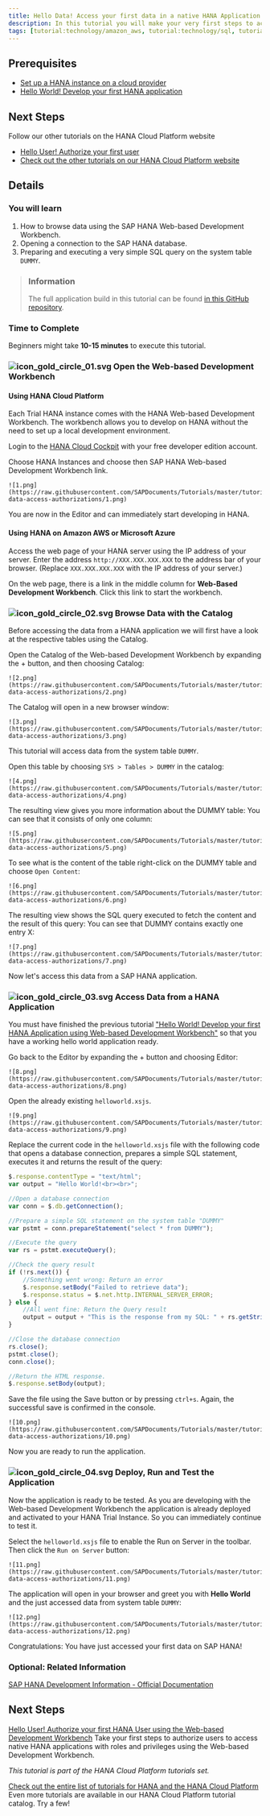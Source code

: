 ```yaml
---
title: Hello Data! Access your first data in a native HANA Application
description: In this tutorial you will make your very first steps to access data on HANA. This tutorial will write a native HANA application, using the Web-based Development Workbench.
tags: [tutorial:technology/amazon_aws, tutorial:technology/sql, tutorial:product/hcp_cloud_connector, tutorial:product/hcp, tutorial:interest/gettingstarted, tutorial:product/hcp_web_workbench]
---
```


## Prerequisites  
- [Set up a HANA instance on a cloud provider](http://go.sap.com/developer/tutorials/hana-setup-cloud.html)
- [Hello World!  Develop your first HANA application](http://go.sap.com/developer/tutorials/hana-web-development-workbench.html)

## Next Steps
Follow our other tutorials on the HANA Cloud Platform website
- [Hello User!  Authorize your first user](http://hcp.sap.com/developers/TutorialCatalog/nat200_03_native_hana_hello_user_with_webide)
- [Check out the other tutorials on our HANA Cloud Platform website](http://hcp.sap.com/developers/TutorialCatalog.html)

## Details

### You will learn  
1. How to browse data using the SAP HANA Web-based Development Workbench.
2. Opening a connection to the SAP HANA database.
3. Preparing and executing a very simple SQL query on the system table ```DUMMY```.

> ### Information
>The full application build in this tutorial can be found [in this GitHub repository](https://github.com/SAP/cloud-hana-helloworld/).

### Time to Complete
Beginners might take **10-15 minutes** to execute this tutorial.


### ![icon_gold_circle_01.svg](http://go.sap.com/dam/application/shared/icons/icon_gold_circle_01.svg) Open the Web-based Development Workbench

#### Using HANA Cloud Platform
Each Trial HANA instance comes with the HANA Web-based Development Workbench. The workbench allows you to develop on HANA without the need to set up a local development environment.

Login to the [HANA Cloud Cockpit](https://account.hanatrial.ondemand.com/cockpit) with your free developer edition account.

Choose HANA Instances and choose then SAP HANA Web-based Development Workbench link.

    ![1.png](https://raw.githubusercontent.com/SAPDocuments/Tutorials/master/tutorials/hana-data-access-authorizations/1.png)

You are now in the Editor and can immediately start developing in HANA.

#### Using HANA on Amazon AWS or Microsoft Azure

Access the web page of your HANA server using the IP address of your server.  Enter the address ```http://XXX.XXX.XXX.XXX``` to the address bar of your browser. (Replace ```XXX.XXX.XXX.XXX``` with the IP address of your server.)

On the web page, there is a link in the middle column for **Web-Based Development Workbench**.  Click this link to start the workbench.


### ![icon_gold_circle_02.svg](http://go.sap.com/dam/application/shared/icons/icon_gold_circle_02.svg) Browse Data with the Catalog

Before accessing the data from a HANA application we will first have a look at the respective tables using the Catalog.

Open the Catalog of the Web-based Development Workbench by expanding the + button,  and then choosing Catalog:

    ![2.png](https://raw.githubusercontent.com/SAPDocuments/Tutorials/master/tutorials/hana-data-access-authorizations/2.png)

The Catalog will open in a new browser window:

    ![3.png](https://raw.githubusercontent.com/SAPDocuments/Tutorials/master/tutorials/hana-data-access-authorizations/3.png)

This tutorial will access data from the system table ```DUMMY```.

Open this table by choosing ```SYS > Tables > DUMMY``` in the catalog:

    ![4.png](https://raw.githubusercontent.com/SAPDocuments/Tutorials/master/tutorials/hana-data-access-authorizations/4.png)

The resulting view gives you more information about the DUMMY table: You can see that it consists of only one column:

    ![5.png](https://raw.githubusercontent.com/SAPDocuments/Tutorials/master/tutorials/hana-data-access-authorizations/5.png)

To see what is the content of the table right-click on the DUMMY table and choose ```Open Content```:

    ![6.png](https://raw.githubusercontent.com/SAPDocuments/Tutorials/master/tutorials/hana-data-access-authorizations/6.png)

The resulting view shows the SQL query executed to fetch the content and the result of this query: You can see that DUMMY contains exactly one entry X:

    ![7.png](https://raw.githubusercontent.com/SAPDocuments/Tutorials/master/tutorials/hana-data-access-authorizations/7.png)

Now let's access this data from a SAP HANA application.


### ![icon_gold_circle_03.svg](http://go.sap.com/dam/application/shared/icons/icon_gold_circle_03.svg) Access Data from a HANA Application

You must have finished the previous tutorial ["Hello World! Develop your first HANA Application using Web-based Development Workbench"](http://go.sap.com/developer/tutorials/hana-web-development-workbench.html) so that you have a working hello world application ready.

Go back to the Editor by expanding the + button and choosing Editor:

    ![8.png](https://raw.githubusercontent.com/SAPDocuments/Tutorials/master/tutorials/hana-data-access-authorizations/8.png)

Open the already existing ```helloworld.xsjs```.

    ![9.png](https://raw.githubusercontent.com/SAPDocuments/Tutorials/master/tutorials/hana-data-access-authorizations/9.png)

Replace the current code in the ```helloworld.xsjs``` file with the following code that opens a database connection, prepares a simple SQL statement, executes it and returns the result of the query:

```js
$.response.contentType = "text/html";
var output = "Hello World!<br><br>";

//Open a database connection
var conn = $.db.getConnection();

//Prepare a simple SQL statement on the system table "DUMMY"
var pstmt = conn.prepareStatement("select * from DUMMY");

//Execute the query
var rs = pstmt.executeQuery();

//Check the query result
if (!rs.next()) {
    //Something went wrong: Return an error
    $.response.setBody("Failed to retrieve data");
    $.response.status = $.net.http.INTERNAL_SERVER_ERROR;
} else {
    //All went fine: Return the Query result
    output = output + "This is the response from my SQL: " + rs.getString(1);
}

//Close the database connection
rs.close();
pstmt.close();
conn.close();

//Return the HTML response.
$.response.setBody(output);
```
Save the file using the Save button or by pressing ```ctrl+s```. Again, the successful save is confirmed in the console.

    ![10.png](https://raw.githubusercontent.com/SAPDocuments/Tutorials/master/tutorials/hana-data-access-authorizations/10.png)

Now you are ready to run the application.


### ![icon_gold_circle_04.svg](http://go.sap.com/dam/application/shared/icons/icon_gold_circle_04.svg) Deploy, Run and Test the Application

Now the application is ready to be tested. As you are developing with the Web-based Development Workbench the application is already deployed and activated to your HANA Trial Instance. So you can immediately continue to test it.

Select the ```helloworld.xsjs``` file to enable the Run on Server in the toolbar. Then click the ```Run on Server``` button:

    ![11.png](https://raw.githubusercontent.com/SAPDocuments/Tutorials/master/tutorials/hana-data-access-authorizations/11.png)

The application will open in your browser and greet you with **Hello World** and the just accessed data from system table ```DUMMY```:

    ![12.png](https://raw.githubusercontent.com/SAPDocuments/Tutorials/master/tutorials/hana-data-access-authorizations/12.png)

Congratulations: You have just accessed your first data on SAP HANA!


### Optional: Related Information
[SAP HANA Development Information - Official Documentation](http://help.sap.com/hana_platform#section6)

## Next Steps
[Hello User! Authorize your first HANA User using the Web-based Development Workbench](http://hcp.sap.com/developers/TutorialCatalog/nat200_03_native_hana_hello_user_with_webide.html)
Take your first steps to authorize users to access native HANA applications with roles and privileges using the Web-based Development Workbench.

*This tutorial is part of the HANA Cloud Platform tutorials set.*

[Check out the entire list of tutorials for HANA and the HANA Cloud Platform](http://hcp.sap.com/developers/TutorialCatalog.html)
Even more tutorials are available in our HANA Cloud Platform tutorial catalog.  Try a few!
